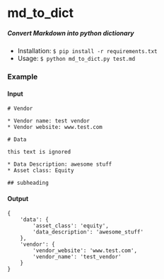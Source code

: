 # md_to_dict

##### Convert Markdown into python dictionary

* Installation:
	`$ pip install -r requirements.txt`
* Usage:
	`$ python md_to_dict.py test.md`

### Example
#### Input

    # Vendor
    
    * Vendor name: test vendor
    * Vendor website: www.test.com
    
    # Data
    
    this text is ignored
    
    * Data Description: awesome stuff
    * Asset class: Equity
    
    ## subheading 

#### Output

```
{
	'data': {
		'asset_class': 'equity',
		'data_description': 'awesome_stuff'
	},
	'vendor': {
		'vendor_website': 'www.test.com', 
		'vendor_name': 'test_vendor'
	}
}

```